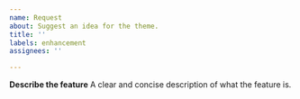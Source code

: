 ```yaml
---
name: Request
about: Suggest an idea for the theme.
title: ''
labels: enhancement
assignees: ''

---
```


**Describe the feature**
A clear and concise description of what the feature is.
